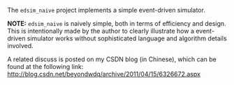 The `edsim_naive` project implements a simple event-driven simulator. 

**NOTE:** `edsim_naive` is naively simple, both in terms of efficiency and
design. This is intentionally made by the author to clearly illustrate how a
event-driven simulator works without sophisticated language and algorithm
details involved.

A related discuss is posted on my CSDN blog (in Chinese), which can be found at the following link:
<http://blog.csdn.net/beyondwdq/archive/2011/04/15/6326672.aspx>
